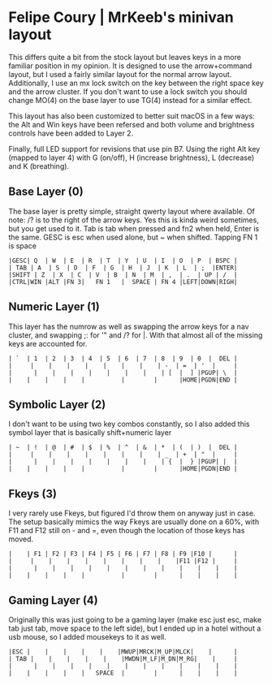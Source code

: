 # Felipe Coury | MrKeeb's minivan layout

This differs quite a bit from the stock layout but leaves keys in a more familiar position in my opinion. It is designed to use the arrow+command layout, but I used a fairly similar layout for the normal arrow layout. Additionally, I use an mx lock switch on the key between the right space key and the arrow cluster. If you don't want to use a lock switch you should change MO(4) on the base layer to use TG(4) instead for a similar effect.

This layout has also been customized to better suit macOS in a few ways: the Alt and Win keys have been refersed and both volume and brightness controls have been added to Layer 2.

Finally, full LED support for revisions that use pin B7. Using the right Alt key (mapped to layer 4) with G (on/off), H (increase brightness), L (decrease) and K (breathing).

## Base Layer (0)

The base layer is pretty simple, straight qwerty layout where available. Of note: /? is to the right of the arrow keys. Yes this is kinda weird sometimes, but you get used to it. Tab is tab when pressed and fn2 when held, Enter is the same. GESC is esc when used alone, but ~ when shifted. Tapping FN 1 is space
```
|GESC| Q  | W  | E  | R  | T  | Y  | U  | I  | O  | P  | BSPC |
| TAB | A  | S  | D  | F  | G  | H  | J  | K  | L  | ;  |ENTER|
|SHIFT | Z  | X  | C  | V  | B  | N  | M  | ,  | .  | UP | /  |
|CTRL|WIN |ALT |FN 3|   FN 1   |  SPACE | FN 4 |LEFT|DOWN|RIGH|
```
## Numeric Layer (1)

This layer has the numrow as well as swapping the arrow keys for a nav cluster, and swapping ;: for '" and /? for \|. With that almost all of the missing keys are accounted for.
```
| `  | 1  | 2  | 3  | 4  | 5  | 6  | 7  | 8  | 9  | 0  |  DEL |
|     |    |    |    |    |    |    |    | -  | =  | '  |     |
|      |    |    |    |    |    |    |    | [  |  ] |PGUP| \  |
|    |    |    |    |          |        |      |HOME|PGDN|END |
```
## Symbolic Layer (2)

I don't want to be using two key combos constantly, so I also added this symbol layer that is basically shift+numeric layer
```
| ~  | !  | @  | #  | $  | %  | ^  | &  | *  | (  | )  |  DEL |
|     |    |    |    |    |    |    |    | _  | +  | "  |     |
|      |    |    |    |    |    |    |    | {  |  } |PGUP| |  |
|    |    |    |    |          |        |      |HOME|PGDN|END |
```
## Fkeys (3)

I very rarely use Fkeys, but figured I'd throw them on anyway just in case. The setup basically mimics the way Fkeys are usually done on a 60%, with F11 and F12 still on - and =, even though the location of those keys has moved.
```
|    | F1 | F2 | F3 | F4 | F5 | F6 | F7 | F8 | F9 |F10 |      |
|     |    |    |    |    |    |    |    |    |F11 |F12 |     |
|      |    |    |    |    |    |    |    |    |    |    |    |
|    |    |    |    |          |        |      |    |    |    |
```
## Gaming Layer (4)

Originally this was just going to be a gaming layer (make esc just esc, make tab just tab, move space to the left side), but I ended up in a hotel without a usb mouse, so I added mousekeys to it as well.
```
|ESC |    |    |    |    |    |MWUP|MRCK|M_UP|MLCK|    |      |
| TAB |    |    |    |    |    |MWDN|M_LF|M_DN|M_RG|    |     |
|      |    |    |    |    |    |    |    |    |    |    |    |
|    |    |    |    |   SPACE  |        |      |    |    |    |
```
